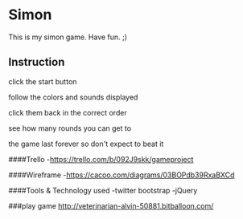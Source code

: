 # Simon

This is my simon game. Have fun. ;)

## Instruction
click the start button

follow the colors and sounds displayed 

click them back in the correct order

see how many rounds you can get to

the game last forever so don't expect to beat it

####Trello
-https://trello.com/b/092J9skk/gameproject

####Wireframe
-https://cacoo.com/diagrams/03BOPdb39RxaBXCd

####Tools & Technology used
-twitter bootstrap
-jQuery

###play game
http://veterinarian-alvin-50881.bitballoon.com/